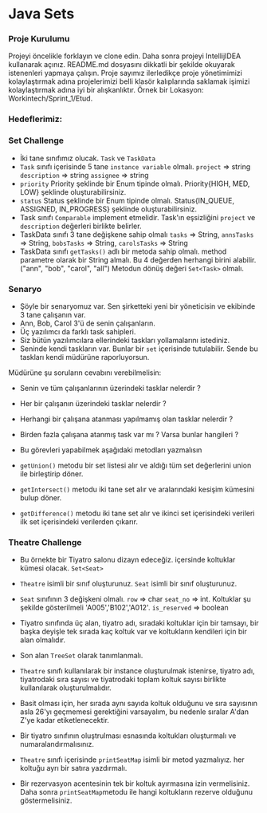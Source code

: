 #  Java Sets

### Proje Kurulumu

Projeyi öncelikle forklayın ve clone edin.
Daha sonra projeyi IntellijIDEA kullanarak açınız. README.md dosyasını dikkatli bir şekilde okuyarak istenenleri yapmaya çalışın.
Proje sayımız ilerledikçe proje yönetimimizi kolaylaştırmak adına projelerimizi belli klasör kalıplarında saklamak işimizi kolaylaştırmak adına iyi bir alışkanlıktır.
Örnek bir Lokasyon: Workintech/Sprint_1/Etud.

### Hedeflerimiz:

### Set Challenge

 * İki tane sınıfımız olucak. ```Task``` ve ```TaskData```
 * ```Task``` sınıfı içerisinde 5 tane ```instance variable``` olmalı. ```project``` => string ```description``` => string ```assignee``` => string
 * ```priority``` Priority şeklinde bir Enum tipinde olmalı. Priority{HIGH, MED, LOW} şeklinde oluşturabilirsiniz.
 * ```status``` Status şeklinde bir Enum tipinde olmalı. Status{IN_QUEUE, ASSIGNED, IN_PROGRESS} şeklinde oluşturabilirsiniz.
 * Task sınıfı ```Comparable``` implement etmelidir. Task'ın eşsizliğini ```project``` ve ```description``` değerleri birlikte belirler.
 * TaskData sınıfı 3 tane değişkene sahip olmalı ```tasks``` => String, ```annsTasks``` => String, ```bobsTasks``` => String, ```carolsTasks``` => String
 * TaskData sınıfı ```getTasks()``` adlı bir metoda sahip olmalı. method parametre olarak bir String almalı. Bu 4 değerden herhangi birini alabilir. ("ann", "bob", "carol", "all") Metodun dönüş değeri ```Set<Task>``` olmalı.
 
### Senaryo

* Şöyle bir senaryomuz var. Sen şirketteki yeni bir yöneticisin ve ekibinde 3 tane çalışanın var.
* Ann, Bob, Carol 3'ü de senin çalışanların.
* Üç yazılımcı da farklı task sahipleri.
* Siz bütün yazılımcılara ellerindeki taskları yollamalarını istediniz.
* Seninde kendi taskların var. Bunlar bir ```set``` içerisinde tutulabilir. Sende bu taskları kendi müdürüne raporluyorsun.

 Müdürüne şu soruların cevabını verebilmelisin:
* Senin ve tüm çalışanlarının üzerindeki tasklar nelerdir ?
* Her bir çalışanın üzerindeki tasklar nelerdir ?
* Herhangi bir çalışana atanması yapılmamış olan tasklar nelerdir ?
* Birden fazla çalışana atanmış task var mı ? Varsa bunlar hangileri ?

* Bu görevleri yapabilmek aşağıdaki metodları yazmalısın
* ```getUnion()``` metodu bir set listesi alır ve aldığı tüm set değerlerini union ile birleştirip döner.
* ```getIntersect()``` metodu iki tane set alır ve aralarındaki kesişim kümesini bulup döner.
* ```getDifference()``` metodu iki tane set alır ve ikinci set içerisindeki verileri ilk set içerisindeki verilerden çıkarır.

### Theatre Challenge

* Bu örnekte bir Tiyatro salonu dizayn edeceğiz. içersinde koltuklar kümesi olacak. ```Set<Seat>```
* ```Theatre``` isimli bir sınıf oluşturunuz. ```Seat``` isimli bir sınıf oluşturunuz.
* ```Seat``` sınıfının 3 değişkeni olmalı. ```row``` => char ```seat_no``` => int. Koltuklar şu şekilde gösterilmeli 'A005','B102','A012'. ```is_reserved``` => boolean
* Tiyatro sınıfında üç alan, tiyatro adı, sıradaki koltuklar için bir tamsayı, bir başka deyişle tek sırada kaç koltuk var ve koltukların kendileri için bir alan olmalıdır.
* Son alan ```TreeSet``` olarak tanımlanmalı.
* ```Theatre``` sınıfı kullanılarak bir instance oluşturulmak istenirse, tiyatro adı, tiyatrodaki sıra sayısı ve tiyatrodaki toplam koltuk sayısı birlikte kullanılarak oluşturulmalıdır.
* Basit olması için, her sırada aynı sayıda koltuk olduğunu ve sıra sayısının asla 26'yı geçmemesi gerektiğini varsayalım, bu nedenle sıralar A'dan Z'ye kadar etiketlenecektir.

* Bir tiyatro sınıfının oluştrulması esnasında koltukları oluşturmalı ve numaralandırmalısınız.
* ```Theatre``` sınıfı içerisinde ```printSeatMap``` isimli bir metod yazmalıyız. her koltuğu ayrı bir satıra yazdırmalı.
* Bir rezervasyon acentesinin tek bir koltuk ayırmasına izin vermelisiniz. Daha sonra ```printSeatMap```metodu ile hangi koltukların rezerve olduğunu göstermelisiniz.
